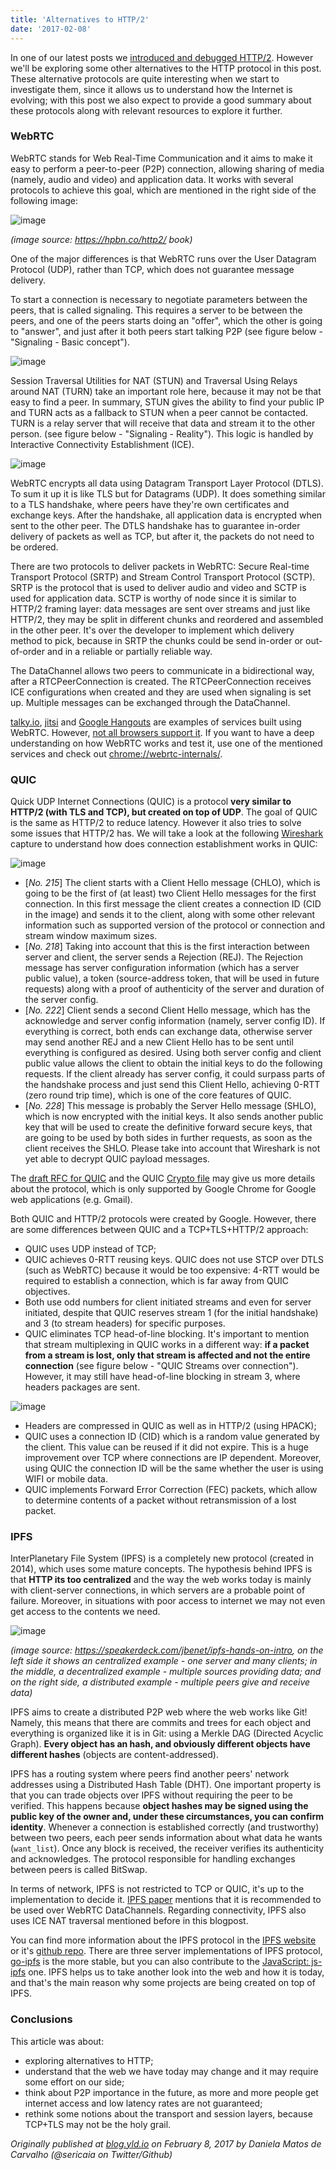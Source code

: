 ```yaml
---
title: 'Alternatives to HTTP/2'
date: '2017-02-08'
---
```


In one of our latest posts we [introduced and debugged HTTP/2](https://blog.yld.io/2017/01/10/http-2-a-look-into-the-future-of-the-web/). However we'll be exploring some other alternatives to the HTTP protocol in this post. These alternative protocols are quite interesting when we start to investigate them, since it allows us to understand how the Internet is evolving; with this post we also expect to provide a good summary about these protocols along with relevant resources to explore it further.

### WebRTC

WebRTC stands for Web Real-Time Communication and it aims to make it easy to perform a peer-to-peer (P2P) connection, allowing sharing of media (namely, audio and video) and application data. It works with several protocols to achieve this goal, which are mentioned in the right side of the following image:

![image](https://hpbn.co/assets/diagrams/f91164cbbb944d8986c90a1e93afcd82.svg)

_(image source: https://hpbn.co/http2/ book)_

One of the major differences is that WebRTC runs over the User Datagram Protocol (UDP), rather than TCP, which does not guarantee message delivery.

To start a connection is necessary to negotiate parameters between the peers, that is called signaling. This requires a server to be between the peers, and one of the peers starts doing an "offer", which the other is going to "answer", and just after it both peers start talking P2P (see figure below - "Signaling - Basic concept").

![image](https://cloud.githubusercontent.com/assets/1150553/22289556/28cf4a6c-e2f4-11e6-83e4-b51e9002caef.png)

Session Traversal Utilities for NAT (STUN) and Traversal Using Relays around NAT (TURN) take an important role here, because it may not be that easy to find a peer. In summary, STUN gives the ability to find your public IP and TURN acts as a fallback to STUN when a peer cannot be contacted. TURN is a relay server that will receive that data and stream it to the other person. (see figure below - "Signaling - Reality"). This logic is handled by Interactive Connectivity Establishment (ICE).

![image](https://cloud.githubusercontent.com/assets/1150553/22289595/53d04aa4-e2f4-11e6-9176-bdb6e3b21175.png)

WebRTC encrypts all data using Datagram Transport Layer Protocol (DTLS). To sum it up it is like TLS but for Datagrams (UDP). It does something similar to a TLS handshake, where peers have they're own certificates and exchange keys. After the handshake, all application data is encrypted when sent to the other peer. The DTLS handshake has to guarantee in-order delivery of packets as well as TCP, but after it, the packets do not need to be ordered.

There are two protocols to deliver packets in WebRTC: Secure Real-time Transport Protocol (SRTP) and Stream Control Transport Protocol (SCTP). SRTP is the protocol that is used to deliver audio and video and SCTP is used for application data. SCTP is worthy of node since it is similar to HTTP/2 framing layer: data messages are sent over streams and just like HTTP/2, they may be split in different chunks and reordered and assembled in the other peer. It's over the developer to implement which delivery method to pick, because in SRTP the chunks could be send in-order or out-of-order and in a reliable or partially reliable way.

The DataChannel allows two peers to communicate in a bidirectional way, after a RTCPeerConnection is created. The RTCPeerConnection receives ICE configurations when created and they are used when signaling is set up. Multiple messages can be exchanged through the DataChannel.

[talky.io](https://talky.io/), [jitsi](https://meet.jit.si/) and [Google Hangouts](https://hangouts.google.com) are examples of services built using WebRTC. However, [not all browsers support it](http://iswebrtcreadyyet.com/).
If you want to have a deep understanding on how WebRTC works and test it, use one of the mentioned services and check out [chrome://webrtc-internals/](chrome://webrtc-internals/).

### QUIC

Quick UDP Internet Connections (QUIC) is a protocol **very similar to HTTP/2 (with TLS and TCP), but created on top of UDP**. The goal of QUIC is the same as HTTP/2 to reduce latency. However it also tries to solve some issues that HTTP/2 has. We will take a look at the following [Wireshark](https://www.wireshark.org) capture to understand how does connection establishment works in QUIC:

![image](https://cloud.githubusercontent.com/assets/1150553/22156875/1ca2ba3c-df2d-11e6-8b82-5fe510c04298.png)

- [*No. 215*] The client starts with a Client Hello message (CHLO), which is going to be the first of (at least) two Client Hello messages for the first connection. In this first message the client creates a connection ID (CID in the image) and sends it to the client, along with some other relevant information such as supported version of the protocol or connection and stream window maximum sizes.
- [*No. 218*] Taking into account that this is the first interaction between server and client, the server sends a Rejection (REJ). The Rejection message has server configuration information (which has a server public value), a token (source-address token, that will be used in future requests) along with a proof of authenticity of the server and duration of the server config.
- [*No. 222*] Client sends a second Client Hello message, which has the acknowledge and server config information (namely, server config ID). If everything is correct, both ends can exchange data, otherwise server may send another REJ and a new Client Hello has to be sent until everything is configured as desired. Using both server config and client public value allows the client to obtain the initial keys to do the following requests. If the client already has server config, it could surpass parts of the handshake process and just send this Client Hello, achieving 0-RTT (zero round trip time), which is one of the core features of QUIC.
- [*No. 228*] This message is probably the Server Hello message (SHLO), which is now encrypted with the initial keys. It also sends another public key that will be used to create the definitive forward secure keys, that are going to be used by both sides in further requests, as soon as the client receives the SHLO. Please take into account that Wireshark is not yet able to decrypt QUIC payload messages.

The [draft RFC for QUIC](https://tools.ietf.org/html/draft-tsvwg-quic-protocol-02) and the QUIC [Crypto file](https://docs.google.com/document/d/1g5nIXAIkN_Y-7XJW5K45IblHd_L2f5LTaDUDwvZ5L6g/edit) may give us more details about the protocol, which is only supported by Google Chrome for Google web applications (e.g. Gmail).

Both QUIC and HTTP/2 protocols were created by Google. However, there are some differences between QUIC and a TCP+TLS+HTTP/2 approach:

- QUIC uses UDP instead of TCP;
- QUIC achieves 0-RTT reusing keys. QUIC does not use STCP over DTLS (such as WebRTC) because it would be too expensive: 4-RTT would be required to establish a connection, which is far away from QUIC objectives.
- Both use odd numbers for client initiated streams and even for server initiated, despite that QUIC reserves stream 1 (for the initial handshake) and 3 (to stream headers) for specific purposes.
- QUIC eliminates TCP head-of-line blocking. It's important to mention that stream multiplexing in QUIC works in a different way: **if a packet from a stream is lost, only that stream is affected and not the entire connection** (see figure below - "QUIC Streams over connection"). However, it may still have head-of-line blocking in stream 3, where headers packages are sent.

![image](https://cloud.githubusercontent.com/assets/1150553/22290151/4341ea6e-e2f7-11e6-8bfb-f4dbdd7d583e.png)

- Headers are compressed in QUIC as well as in HTTP/2 (using HPACK);
- QUIC uses a connection ID (CID) which is a random value generated by the client. This value can be reused if it did not expire. This is a huge improvement over TCP where connections are IP dependent. Moreover, using QUIC the connection ID will be the same whether the user is using WIFI or mobile data.
- QUIC implements Forward Error Correction (FEC) packets, which allow to determine contents of a packet without retransmission of a lost packet.

### IPFS

InterPlanetary File System (IPFS) is a completely new protocol (created in 2014), which uses some mature concepts. The hypothesis behind IPFS is that **HTTP its too centralized** and the way the web works today is mainly with client-server connections, in which servers are a probable point of failure. Moreover, in situations with poor access to internet we may not even get access to the contents we need.

![image](https://cloud.githubusercontent.com/assets/1150553/22425086/5a042732-e6f1-11e6-8b1d-7c5129267e1a.png)

_(image source: https://speakerdeck.com/jbenet/ipfs-hands-on-intro, on the left side it shows an centralized example - one server and many clients; in the middle, a decentralized example - multiple sources providing data; and on the right side, a distributed example - multiple peers give and receive data)_

IPFS aims to create a distributed P2P web where the web works like Git! Namely, this means that there are commits and trees for each object and everything is organized like it is in Git: using a Merkle DAG (Directed Acyclic Graph). **Every object has an hash, and obviously different objects have different hashes** (objects are content-addressed).

IPFS has a routing system where peers find another peers' network addresses using a Distributed Hash Table (DHT). One important property is that you can trade objects over IPFS without requiring the peer to be verified. This happens because **object hashes may be signed using the public key of the owner and, under these circumstances, you can confirm identity**. Whenever a connection is established correctly (and trustworthy) between two peers, each peer sends information about what data he wants (`want_list`). Once any block is received, the receiver verifies its authenticity and acknowledges. The protocol responsible for handling exchanges between peers is called BitSwap.

In terms of network, IPFS is not restricted to TCP or QUIC, it's up to the implementation to decide it. [IPFS paper](https://www.google.pt/url?sa=t&rct=j&q=&esrc=s&source=web&cd=1&cad=rja&uact=8&ved=0ahUKEwj7g6Ks4unRAhXBNxQKHaLrCYgQFggbMAA&url=https%3A%2F%2Fipfs.io%2Fipfs%2FQmR7GSQM93Cx5eAg6a6yRzNde1FQv7uL6X1o4k7zrJa3LX%2Fipfs.draft3.pdf&usg=AFQjCNHK98DmEICO3ZuTowSg6FKbQ0mw1Q&sig2=n4Z8nvhJxsPfvQaGRfZMOA) mentions that it is recommended to be used over WebRTC DataChannels. Regarding connectivity, IPFS also uses ICE NAT traversal mentioned before in this blogpost.

You can find more information about the IPFS protocol in the [IPFS website](https://ipfs.io/) or it's [github repo](https://github.com/ipfs). There are three server implementations of IPFS protocol, [go-ipfs](https://github.com/ipfs/go-ipfs) is the more stable, but you can also contribute to the [JavaScript: js-ipfs](https://github.com/ipfs/js-ipfs) one. IPFS helps us to take another look into the web and how it is today, and that's the main reason why some projects are being created on top of IPFS.

### Conclusions

This article was about:

- exploring alternatives to HTTP;
- understand that the web we have today may change and it may require some effort on our side;
- think about P2P importance in the future, as more and more people get internet access and low latency rates are not guaranteed;
- rethink some notions about the transport and session layers, because TCP+TLS may not be the holy grail.

_Originally published at [blog.yld.io](https://blog.yld.io/) on February 8, 2017 by Daniela Matos de Carvalho (@sericaia on Twitter/Github)_
